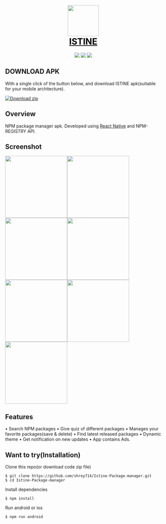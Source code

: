 <h1 align="center">
  <img src="https://user-images.githubusercontent.com/76216765/183026274-ea00fea9-4767-405e-86d3-cf06316d4483.png" width="100"><br>
  <a href="https://github.com/shrey714/Istine-Package-manager" style="color: black"><span>ISTINE</span></a><br>
</h1>

<p align="center">
  <img src="https://img.shields.io/badge/react-16.13-green.svg" />
  <img src="https://img.shields.io/badge/react--native-0.63-blue.svg" />
  <img src="https://img.shields.io/badge/license-MIT-red" />
</p>

## DOWNLOAD APK

With a single click of the button below, and download ISTINE apk(suitable for your mobile architecture).
<!-- BEGIN LATEST DOWNLOAD BUTTON -->
[![Download zip](https://custom-icon-badges.herokuapp.com/badge/-Download-blue?style=for-the-badge&logo=download&logoColor=white "Download zip")](https://play.google.com/store/apps/details?id=com.istine)
<!-- END LATEST DOWNLOAD BUTTON -->

## Overview

NPM package manager apk. Developed using [React Native](https://facebook.github.io/react-native/) and NPM-REGISTRY API.

## Screenshot
<img src="https://user-images.githubusercontent.com/76216765/183025641-f43b011c-5f8c-407a-860c-75b9c8e0a0ff.png" width="200" /><img src="https://user-images.githubusercontent.com/76216765/183025649-22f95c23-00bd-4c81-b993-46ca8f7fdb64.png" width="200" /><img src="https://user-images.githubusercontent.com/76216765/183025654-f2f8a7c4-65a2-4410-872d-3af83083ef5e.png" width="200" /><img src="https://user-images.githubusercontent.com/76216765/183025664-ae1ca0fb-05bd-4a60-a6de-d4701d1670e1.png" width="200" /><img src="https://user-images.githubusercontent.com/76216765/183025658-296c42ad-0f60-465b-b99c-b49d2e7f399d.png" width="200" /><img src="https://user-images.githubusercontent.com/76216765/183025666-e38bbbc3-419c-4b37-b9f6-aef28bfab6aa.png" width="200" /><img src="https://user-images.githubusercontent.com/76216765/183025671-17ac72b0-4a15-47e4-93bc-d35b447a0de6.png" width="200" />
## Features

• Search NPM packages
• Give quiz of different packages
• Manages your favorite packages(save & delete)
• Find latest released packages
• Dynamic theme
• Get notification on new updates
• App contains Ads.


## Want to try(Installation)

Clone this repo(or download code zip file)

```
$ git clone https://github.com/shrey714/Istine-Package-manager.git
$ cd Istine-Package-manager
```

Install dependencies

```
$ npm install
```

Run android or ios

```
$ npm run android
```
